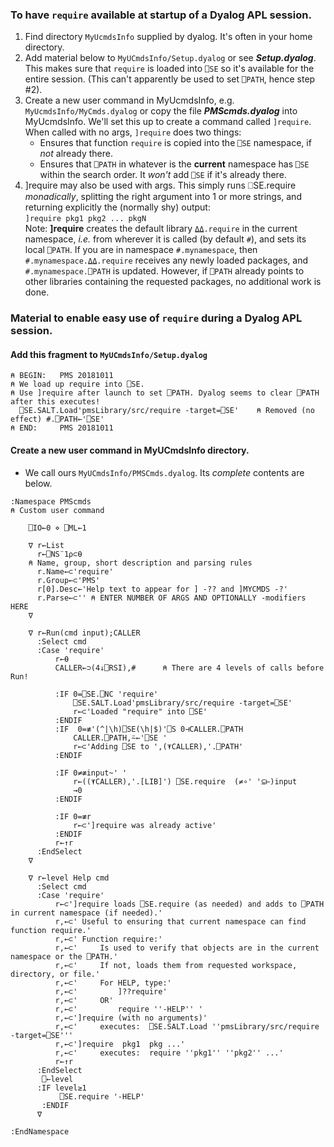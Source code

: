 ### To have `require` available at startup of a Dyalog APL session.
1. Find directory `MyUcmdsInfo` supplied by dyalog. It's often in your home directory.
1. Add material below to `MyUCmdsInfo/Setup.dyalog` or see ___Setup.dyalog___.
This makes sure that `require` is loaded into `⎕SE` so it's available for the entire session.
(This can't apparently be used to set `⎕PATH`, hence step #2).
1. Create a new user command in MyUcmdsInfo, e.g. `MyUcmdsInfo/MyCmds.dyalog` or copy the file ___PMScmds.dyalog___ into MyUcmdsInfo.
We'll set this up to create a command called `]require`. When called with no args, `]require` does two things:
   - Ensures that function `require` is copied into the `⎕SE` namespace, if _not_ already there.
   - Ensures that `⎕PATH` in whatever is the __current__ namespace has `⎕SE` within the search order. It _won't_ add `⎕SE` if it's already there.
1. ]require may also be used with args. This simply runs ⎕SE.require _monadically_, splitting the right argument into 1 or more strings, and returning explicitly the (normally shy) output:<br>
   `]require pkg1 pkg2 ... pkgN`<br>
   Note: __]require__ creates the default library `⍙⍙.require` in the current namespace, _i.e._ from wherever it is called (by default `#`), and sets its local `⎕PATH`.  If you are in namespace `#.mynamespace`, then `#.mynamespace.⍙⍙.require` receives any newly loaded packages, and  `#.mynamespace.⎕PATH` is updated. However, if `⎕PATH` already points to other libraries containing the requested packages, no additional work is done.

### Material to enable easy use of `require` during a Dyalog APL session.
#### Add this fragment to `MyUCmdsInfo/Setup.dyalog`

```
⍝ BEGIN:   PMS 20181011
⍝ We load up require into ⎕SE.
⍝ Use ]require after launch to set ⎕PATH. Dyalog seems to clear ⎕PATH after this executes!
  ⎕SE.SALT.Load'pmsLibrary/src/require -target=⎕SE'    ⍝ Removed (no effect) #.⎕PATH←'⎕SE'
⍝ END:     PMS 20181011
```

#### Create a new user command in MyUCmdsInfo directory. 
- We call ours `MyUCmdsInfo/PMSCmds.dyalog`. Its _complete_ contents are below.

```
:Namespace PMScmds
⍝ Custom user command

    ⎕IO←0 ⋄ ⎕ML←1

    ∇ r←List
      r←⎕NS¨1⍴⊂⍬
    ⍝ Name, group, short description and parsing rules
      r.Name←⊂'require'
      r.Group←⊂'PMS'
      r[0].Desc←'Help text to appear for ] -?? and ]MYCMDS -?'
      r.Parse←⊂'' ⍝ ENTER NUMBER OF ARGS AND OPTIONALLY -modifiers HERE
    ∇

    ∇ r←Run(cmd input);CALLER
      :Select cmd
      :Case 'require'
          r←⍬
          CALLER←⊃(4↓⎕RSI),#      ⍝ There are 4 levels of calls before Run!

          :IF 0=⎕SE.⎕NC 'require'
              ⎕SE.SALT.Load'pmsLibrary/src/require -target=⎕SE'
              r←⊂'Loaded "require" into ⎕SE'
          :ENDIF
          :IF  0=≢'(^|\h)⎕SE(\h|$)'⎕S 0⊣CALLER.⎕PATH
              CALLER.⎕PATH,⍨←'⎕SE '
              r←⊂'Adding ⎕SE to ',(⍕CALLER),'.⎕PATH'
          :ENDIF

          :IF 0≠≢input~' '
              r←((⍕CALLER),'.[LIB]') ⎕SE.require  (≠∘' '⊆⊢)input
              →0
          :ENDIF

          :IF 0=≢r
              r←⊂']require was already active'
          :ENDIF
          r←↑r
      :EndSelect
    ∇

    ∇ r←level Help cmd
      :Select cmd
      :Case 'require'
          r←⊂']require loads ⎕SE.require (as needed) and adds to ⎕PATH in current namespace (if needed).'
          r,←⊂' Useful to ensuring that current namespace can find function require.'
          r,←⊂' Function require:'
          r,←⊂'     Is used to verify that objects are in the current namespace or the ⎕PATH.'
          r,←⊂'     If not, loads them from requested workspace, directory, or file.'
          r,←⊂'     For HELP, type:'
          r,←⊂'         ]??require'
          r,←⊂'     OR'
          r,←⊂'         require ''-HELP'' '
          r,←⊂']require (with no arguments)'
          r,←⊂'     executes:  ⎕SE.SALT.Load ''pmsLibrary/src/require -target=⎕SE'''
          r,←⊂']require  pkg1  pkg ...'
          r,←⊂'     executes:  require ''pkg1'' ''pkg2'' ...'
          r←↑r
      :EndSelect
       ⎕←level
      :IF level≥1
           ⎕SE.require '-HELP'
       :ENDIF
      ∇

:EndNamespace
```
